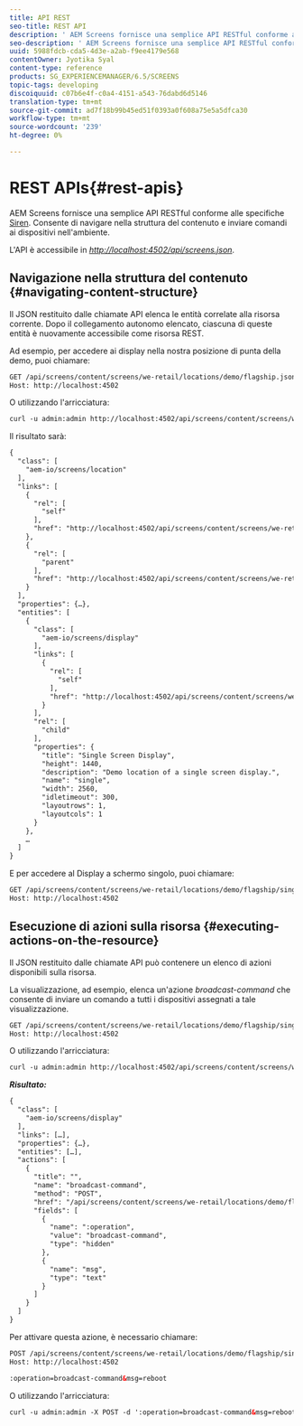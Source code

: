 ```yaml
---
title: API REST
seo-title: REST API
description: ' AEM Screens fornisce una semplice API RESTful conforme alle specifiche Siren. Seguite questa pagina per apprendere come navigare nella struttura del contenuto e inviare i comandi ai dispositivi nell''ambiente.'
seo-description: ' AEM Screens fornisce una semplice API RESTful conforme alle specifiche Siren. Seguite questa pagina per apprendere come navigare nella struttura del contenuto e inviare i comandi ai dispositivi nell''ambiente.'
uuid: 5988fdcb-cda5-4d3e-a2ab-f9ee4179e568
contentOwner: Jyotika Syal
content-type: reference
products: SG_EXPERIENCEMANAGER/6.5/SCREENS
topic-tags: developing
discoiquuid: c07b6e4f-c0a4-4151-a543-76dabd6d5146
translation-type: tm+mt
source-git-commit: ad7f18b99b45ed51f0393a0f608a75e5a5dfca30
workflow-type: tm+mt
source-wordcount: '239'
ht-degree: 0%

---
```



# REST APIs{#rest-apis}

 AEM Screens fornisce una semplice API RESTful conforme alle specifiche [Siren](https://github.com/kevinswiber/siren). Consente di navigare nella struttura del contenuto e inviare comandi ai dispositivi nell&#39;ambiente.

L&#39;API è accessibile in [*http://localhost:4502/api/screens.json*](http://localhost:4502/api/screens.json).

## Navigazione nella struttura del contenuto {#navigating-content-structure}

Il JSON restituito dalle chiamate API elenca le entità correlate alla risorsa corrente. Dopo il collegamento autonomo elencato, ciascuna di queste entità è nuovamente accessibile come risorsa REST.

Ad esempio, per accedere ai display nella nostra posizione di punta della demo, puoi chiamare:

```xml
GET /api/screens/content/screens/we-retail/locations/demo/flagship.json HTTP/1.1
Host: http://localhost:4502
```

O utilizzando l&#39;arricciatura:

```xml
curl -u admin:admin http://localhost:4502/api/screens/content/screens/we-retail/locations/demo/flagship.json
```

Il risultato sarà:

```xml
{
  "class": [
    "aem-io/screens/location"
  ],
  "links": [
    {
      "rel": [
        "self"
      ],
      "href": "http://localhost:4502/api/screens/content/screens/we-retail/locations/demo/flagship.json"
    },
    {
      "rel": [
        "parent"
      ],
      "href": "http://localhost:4502/api/screens/content/screens/we-retail/locations/demo.json"
    }
  ],
  "properties": {…},
  "entities": [
    {
      "class": [
        "aem-io/screens/display"
      ],
      "links": [
        {
          "rel": [
            "self"
          ],
          "href": "http://localhost:4502/api/screens/content/screens/we-retail/locations/demo/flagship/single.json"
        }
      ],
      "rel": [
        "child"
      ],
      "properties": {
        "title": "Single Screen Display",
        "height": 1440,
        "description": "Demo location of a single screen display.",
        "name": "single",
        "width": 2560,
        "idletimeout": 300,
        "layoutrows": 1,
        "layoutcols": 1
      }
    },
    …
  ]
}
```

E per accedere al Display a schermo singolo, puoi chiamare:

```xml
GET /api/screens/content/screens/we-retail/locations/demo/flagship/single.json HTTP/1.1
Host: http://localhost:4502
```

## Esecuzione di azioni sulla risorsa {#executing-actions-on-the-resource}

Il JSON restituito dalle chiamate API può contenere un elenco di azioni disponibili sulla risorsa.

La visualizzazione, ad esempio, elenca un&#39;azione *broadcast-command* che consente di inviare un comando a tutti i dispositivi assegnati a tale visualizzazione.

```xml
GET /api/screens/content/screens/we-retail/locations/demo/flagship/single.json HTTP/1.1
Host: http://localhost:4502
```

O utilizzando l&#39;arricciatura:

```xml
curl -u admin:admin http://localhost:4502/api/screens/content/screens/we-retail/locations/demo/flagship/single.json
```

***Risultato:***

```xml
{
  "class": [
    "aem-io/screens/display"
  ],
  "links": […],
  "properties": {…},
  "entities": […],
  "actions": [
    {
      "title": "",
      "name": "broadcast-command",
      "method": "POST",
      "href": "/api/screens/content/screens/we-retail/locations/demo/flagship/single",
      "fields": [
        {
          "name": ":operation",
          "value": "broadcast-command",
          "type": "hidden"
        },
        {
          "name": "msg",
          "type": "text"
        }
      ]
    }
  ]
}
```

Per attivare questa azione, è necessario chiamare:

```xml
POST /api/screens/content/screens/we-retail/locations/demo/flagship/single.json HTTP/1.1
Host: http://localhost:4502

:operation=broadcast-command&msg=reboot
```

O utilizzando l&#39;arricciatura:

```xml
curl -u admin:admin -X POST -d ':operation=broadcast-command&msg=reboot' http://localhost:4502/api/screens/content/screens/we-retail/locations/demo/flagship/single.json
```

